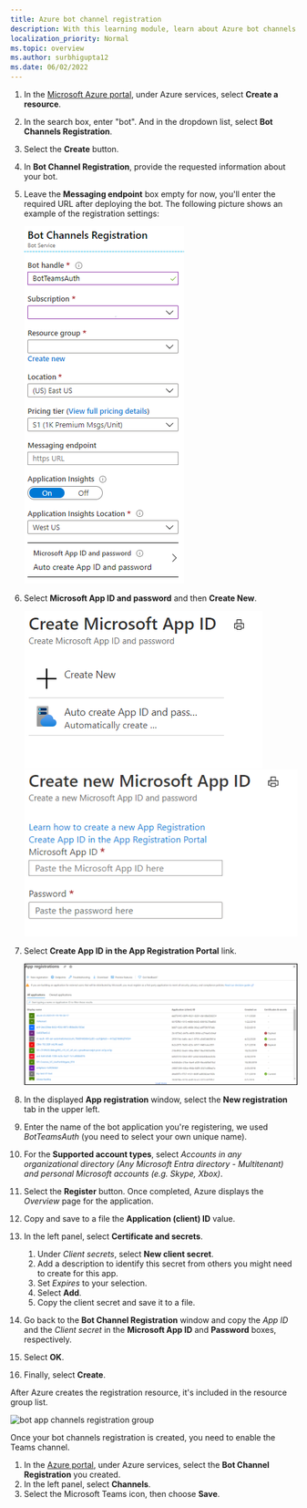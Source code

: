 ```yaml
---
title: Azure bot channel registration
description: With this learning module, learn about Azure bot channels for registration and how to enable Teams channel after registration.
localization_priority: Normal
ms.topic: overview
ms.author: surbhigupta12
ms.date: 06/02/2022
---
```


1. In the [Microsoft Azure portal](https://ms.portal.azure.com/#home), under Azure services, select **Create a resource**.
1. In the search box, enter "bot". And in the dropdown list, select **Bot Channels Registration**.
1. Select the **Create** button.
1. In **Bot Channel Registration**, provide the requested information about your bot.
1. Leave the **Messaging endpoint** box empty for now, you'll enter the required URL after deploying the bot. The following picture shows an example of the registration settings:

    ![bot app channels registration](../../assets/images/authentication/auth-bot-channels-registration.png)

1. Select **Microsoft App ID and password** and then **Create New**.

    ![Create Microsoft App ID](../../assets/images/authentication/CreateMicrosoftAppID.png)
    ![Create New Microsoft App ID](../../assets/images/authentication/CreateNewMicrosoftAppID.png)

1. Select **Create App ID in the App Registration Portal** link.

   ![App Registrations](../../assets/images/authentication/AppRegistration.png)

1. In the displayed **App registration** window, select the **New registration** tab in the upper left.
1. Enter the name of the bot application you're registering, we used *BotTeamsAuth* (you need to select your own unique name).
1. For the **Supported account types**, select *Accounts in any organizational directory (Any Microsoft Entra directory - Multitenant) and personal Microsoft accounts (e.g. Skype, Xbox)*.
1. Select the **Register** button. Once completed, Azure displays the *Overview* page for the application.
1. Copy and save to a file the **Application (client) ID** value.
1. In the left panel, select **Certificate and secrets**.
    1. Under *Client secrets*, select **New client secret**.
    1. Add a description to identify this secret from others you might need to create for this app.
    1. Set *Expires* to your selection.
    1. Select **Add**.
    1. Copy the client secret and save it to a file.
1. Go back to the **Bot Channel Registration** window and copy the *App ID* and the *Client secret* in the **Microsoft App ID** and **Password** boxes, respectively.
1. Select **OK**.
1. Finally, select **Create**.

After Azure creates the registration resource, it's included in the resource group list.  

![bot app channels registration group](~/assets/images/authentication/auth-bot-channels-registration-group.PNG)

Once your bot channels registration is created, you need to enable the Teams channel.

1. In the [Azure portal](https://ms.portal.azure.com/#home), under Azure services, select the **Bot Channel Registration** you created.
1. In the left panel, select **Channels**.
1. Select the Microsoft Teams icon, then choose **Save**.
